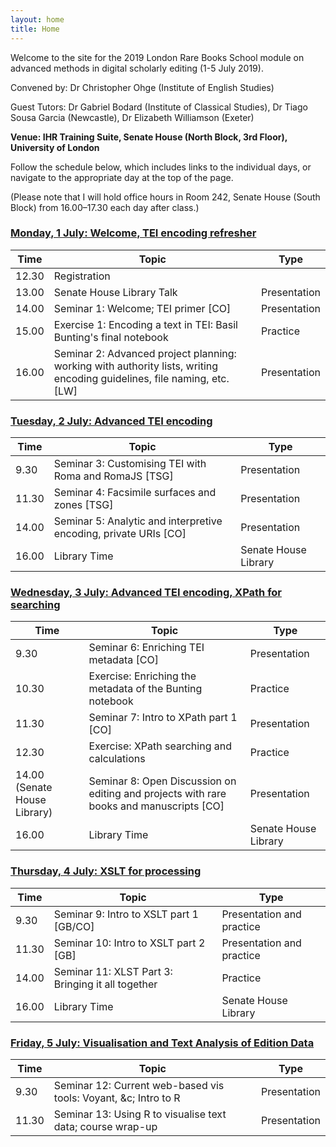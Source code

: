 ```yaml
---
layout: home
title: Home
---
```


Welcome to the site for the 2019 London Rare Books School module on advanced methods in digital scholarly editing (1-5 July 2019).

Convened by: Dr Christopher Ohge (Institute of English Studies)

Guest Tutors: Dr Gabriel Bodard (Institute of Classical Studies), Dr Tiago Sousa Garcia (Newcastle), Dr Elizabeth Williamson (Exeter)

**Venue: IHR Training Suite, Senate House (North Block, 3rd Floor), University of London**

Follow the schedule below, which includes links to the individual days, or navigate to the appropriate day at the top of the page.

(Please note that I will hold office hours in Room 242, Senate House (South Block) from 16.00–17.30 each day after class.)

### [Monday, 1 July: Welcome, TEI encoding refresher](/day1.md)

|Time   | Topic   | Type |
|---|---|---|
|12.30	| Registration | |
| 13.00	  | Senate House Library Talk	| Presentation |
| 14.00 | Seminar 1: Welcome; TEI primer [CO] | Presentation |
| 15.00 | Exercise 1: Encoding a text in TEI: Basil Bunting's final notebook | Practice |
| 16.00 | Seminar 2: Advanced project planning: working with authority lists, writing encoding guidelines, file naming, etc. [LW] | Presentation |

### [Tuesday, 2 July: Advanced TEI encoding](/day2.md)

|Time   | Topic   | Type |
|---|---|---|
|9.30	| Seminar 3: Customising TEI with Roma and RomaJS [TSG] | Presentation |
| 11.30	| Seminar 4: Facsimile surfaces and zones [TSG] | Presentation |
| 14.00 | Seminar 5: Analytic and interpretive encoding, private URIs [CO] | Presentation |
| 16.00   | Library Time   | Senate House Library  |

### [Wednesday, 3 July: Advanced TEI encoding, XPath for searching](/day3.md)

|Time   | Topic   | Type |
|---|---|---|
|9.30	| Seminar 6: Enriching TEI metadata [CO] | Presentation | Exercise: Enriching the metadata of the Bunting notebook |
| 10.30  | Exercise: Enriching the metadata of the Bunting notebook   |  Practice |
| 11.30	| Seminar 7: Intro to XPath part 1 [CO] | Presentation |
| 12.30   | Exercise: XPath searching and calculations  | Practice  |
| 14.00 (Senate House Library) | Seminar 8: Open Discussion on editing and projects with rare books and manuscripts [CO] | Presentation |
| 16.00  |  Library Time | Senate House Library |

### [Thursday, 4 July: XSLT for processing](/day4.md)

|Time   | Topic   | Type |
|---|---|---|
|9.30	| Seminar 9: Intro to XSLT part 1 [GB/CO] | Presentation and practice |
| 11.30	| Seminar 10: Intro to XSLT part 2 [GB] | Presentation and practice |
| 14.00 | Seminar 11: XLST Part 3: Bringing it all together | Practice |
| 16.00   | Library Time   | Senate House Library  |

### [Friday, 5 July: Visualisation and Text Analysis of Edition Data](/day5.md)

|Time   | Topic   | Type |
|---|---|---|
|9.30	| Seminar 12: Current web-based vis tools: Voyant, &c; Intro to R | Presentation |
| 11.30	| Seminar 13: Using R to visualise text data; course wrap-up | Presentation |
